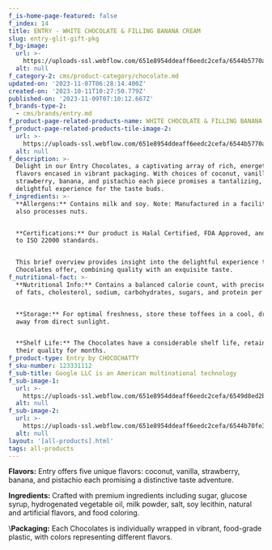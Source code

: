 ```yaml
---
f_is-home-page-featured: false
f_index: 14
title: ENTRY - WHITE CHOCOLATE & FILLING BANANA CREAM
slug: entry-glit-gift-pkg
f_bg-image:
  url: >-
    https://uploads-ssl.webflow.com/651e8954ddeaff6eedc2cefa/6544b5770a17f9b73c597063_banana.png
  alt: null
f_category-2: cms/product-category/chocolate.md
updated-on: '2023-11-07T06:28:14.400Z'
created-on: '2023-10-11T10:27:50.779Z'
published-on: '2023-11-09T07:10:12.667Z'
f_brands-type-2:
  - cms/brands/entry.md
f_product-page-related-products-name: WHITE CHOCOLATE & FILLING BANANA CREAM
f_product-page-related-products-tile-image-2:
  url: >-
    https://uploads-ssl.webflow.com/651e8954ddeaff6eedc2cefa/6544b5770a17f9b73c597063_banana.png
  alt: null
f_description: >-
  Delight in our Entry Chocolates, a captivating array of rich, energetic
  flavors encased in vibrant packaging. With choices of coconut, vanilla,
  strawberry, banana, and pistachio each piece promises a tantalizing,
  delightful experience for the taste buds.
f_ingredients: >-
  **Allergens:** Contains milk and soy. Note: Manufactured in a facility that
  also processes nuts.


  ‍**Certifications:** Our product is Halal Certified, FDA Approved, and adheres
  to ISO 22000 standards.


  This brief overview provides insight into the delightful experience that these
  Chocolates offer, combining quality with an exquisite taste.
f_nutritional-fact: >-
  **Nutritional Info:** Contains a balanced calorie count, with precise amounts
  of fats, cholesterol, sodium, carbohydrates, sugars, and protein per serving.


  ‍**Storage:** For optimal freshness, store these toffees in a cool, dry place,
  away from direct sunlight.


  ‍**Shelf Life:** The Chocolates have a considerable shelf life, retaining
  their quality for months.
f_product-type: Entry by CHOCOCHATTY
f_sku-number: 123331112
f_sub-title: Google LLC is an American multinational technology
f_sub-image-1:
  url: >-
    https://uploads-ssl.webflow.com/651e8954ddeaff6eedc2cefa/6549d8ed2b4cbb2d7a195995_pistachio.png
  alt: null
f_sub-image-2:
  url: >-
    https://uploads-ssl.webflow.com/651e8954ddeaff6eedc2cefa/6544b70fe34d39f0d2171080_strawberry.png
  alt: null
layout: '[all-products].html'
tags: all-products
---
```


**Flavors:** Entry offers five unique flavors: coconut, vanilla, strawberry, banana, and pistachio each promising a distinctive taste adventure.

‍**Ingredients:** Crafted with premium ingredients including sugar, glucose syrup, hydrogenated vegetable oil, milk powder, salt, soy lecithin, natural and artificial flavors, and food coloring.

\\**Packaging:** Each Chocolates is individually wrapped in vibrant, food-grade plastic, with colors representing different flavors.
